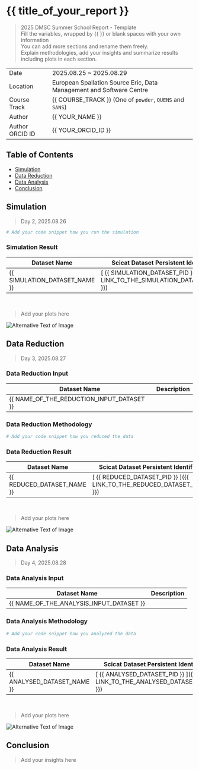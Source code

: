 # {{ title_of_your_report }}

> 2025 DMSC Summer School Report - Template <br>
  Fill the variables, wrapped by {{  }} or blank spaces with your own information <br>
  You can add more sections and rename them freely. <br>
  Explain methodologies, add your insights and summarize results including plots in each section.

|   |   |
| - | - |
| Date | 2025.08.25 ~ 2025.08.29 |
| Location | European Spallation Source Eric, Data Management and Software Centre |
| Course Track | {{ COURSE_TRACK }} (One of `powder`, `QUENS` and `SANS`) |
| Author | {{ YOUR_NAME }} |
| Author ORCID ID | {{ YOUR_ORCID_ID }} |

## Table of Contents

- [Simulation](#Simulation)
- [Data Reduction](#Data-Reduction)
- [Data Analysis](#Data-Analysis)
- [Conclusion](#Conclusion)

## Simulation

> Day 2, 2025.08.26

```python
# Add your code snippet how you run the simulation
```

### Simulation Result

| Dataset Name | Scicat Dataset Persistent Identifier (PID) |
| ------------ | ------------------------------------------ |
| {{ SIMULATION_DATASET_NAME }} | [ {{ SIMULATION_DATASET_PID }} ]({{ LINK_TO_THE_SIMULATION_DATASET_IN_SCICAT }}) |

<br>

> Add your plots here

![Alternative Text of Image](full_path_to_the_image "Help text of Image")

## Data Reduction

> Day 3, 2025.08.27


### Data Reduction Input

| Dataset Name | Description |
| ------------ | ----------- |
| {{ NAME_OF_THE_REDUCTION_INPUT_DATASET }} |  |

### Data Reduction Methodology

```python
# Add your code snippet how you reduced the data
```

### Data Reduction Result

| Dataset Name | Scicat Dataset Persistent Identifier (PID) |
| ------------ | ------------------------------------------ |
| {{ REDUCED_DATASET_NAME }} | [ {{ REDUCED_DATASET_PID }} ]({{ LINK_TO_THE_REDUCED_DATASET_IN_SCICAT }}) |


<br>

> Add your plots here

![Alternative Text of Image](full_path_to_the_image "Help text of Image")

## Data Analysis

> Day 4, 2025.08.28

### Data Analysis Input

| Dataset Name | Description |
| ------------- | ----------- |
| {{ NAME_OF_THE_ANALYSIS_INPUT_DATASET }} |  |

### Data Analysis Methodology

```python
# Add your code snippet how you analyzed the data
```

### Data Analysis Result

| Dataset Name | Scicat Dataset Persistent Identifier (PID) |
| ------------ | ------------------------------------------ |
| {{ ANALYSED_DATASET_NAME }} | [ {{ ANALYSED_DATASET_PID }} ]({{ LINK_TO_THE_ANALYSED_DATASET_IN_SCICAT }}) |

<br>

> Add your plots here

![Alternative Text of Image](full_path_to_the_image "Help text of Image")

## Conclusion

> Add your insights here
